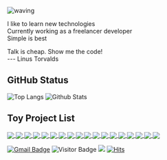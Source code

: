 ![waving](https://capsule-render.vercel.app/api?type=waving&height=120&text=devsunset&fontAlign=80&fontAlignY=40&color=gradient)

I like to learn new technologies   
Currently working as a freelancer developer  
Simple is best

Talk is cheap. Show me the code!  
 --- Linus Torvalds
 
<!--
## What I am doing...
![JavaScript](https://img.shields.io/badge/-JavaScript-323330?style=flat&logo=javascript&logoColor=white)
![Nodejs](https://img.shields.io/badge/-Nodejs-68a063?style=flat&logo=Node.js&logoColor=white)
![Python](https://img.shields.io/badge/-Python-4B8BBE?style=flat&logo=Python&logoColor=white)

![PostgreSQL](https://img.shields.io/badge/-PostgreSQL-336791?style=flat&logo=postgresql&logoColor=white)
![MySQL](https://img.shields.io/badge/-MySQL-00758F?style=flat&logo=mysql&logoColor=white)
![MongoDB](https://img.shields.io/badge/-MongoDB-4DB33D?style=flat&logo=mongodb&logoColor=white)
![Redis](https://img.shields.io/badge/-Redis-D82C20?style=flat&logo=Redis&logoColor=white)

![ElasticSearch](https://img.shields.io/badge/-ElasticSearch-005571?style=flat&logo=elasticsearch&logoColor=white)
![Docker](https://img.shields.io/badge/-Docker-384d54?style=flat&logo=docker&logoColor=white)
![Git](https://img.shields.io/badge/-Git-f34f29?style=flat&logo=git&logoColor=white)

![HTML5](https://img.shields.io/badge/-HTML5-f06529?style=flat&logo=html5&logoColor=white)
-->

## GitHub Status

![Top Langs](https://github-readme-stats.vercel.app/api/top-langs/?username=devsunset&hide=html,css,less,scss,cmake,jupyternotebook&count_private=true&show_icons=true&include_all_commits=true&layout=compact&hide_border=true&langs_count=100)
![Github Stats](https://github-readme-stats.vercel.app/api?username=devsunset&count_private=true&show_icons=true&include_all_commits=true&custom_title=devsunset%20github%20stats&hide_border=true&line_height=28)

## Toy Project List

<a href="https://github.com/devsunset/rockfish">
  <img align="center" src="https://github-readme-stats.vercel.app/api/pin/?username=devsunset&repo=rockfish" />
</a>
<a href="https://github.com/devsunset/gotogether-backend">
  <img align="center" src="https://github-readme-stats.vercel.app/api/pin/?username=devsunset&repo=gotogether-backend" />
</a>
<a href="https://github.com/devsunset/gotogether-frontend-vue">
  <img align="center" src="https://github-readme-stats.vercel.app/api/pin/?username=devsunset&repo=gotogether-frontend-vue" />
</a>
<a href="https://github.com/devsunset/gotogether-frontend-react">
  <img align="center" src="https://github-readme-stats.vercel.app/api/pin/?username=devsunset&repo=gotogether-frontend-react" />
</a>
<a href="https://github.com/devsunset/GoTogether_app">
  <img align="center" src="https://github-readme-stats.vercel.app/api/pin/?username=devsunset&repo=GoTogether_app" />
</a>
<a href="https://github.com/devsunset/tgm">
  <img align="center" src="https://github-readme-stats.vercel.app/api/pin/?username=devsunset&repo=tgm" />
</a>
<a href="https://github.com/devsunset/apiGoEchoServer">
  <img align="center" src="https://github-readme-stats.vercel.app/api/pin/?username=devsunset&repo=apiGoEchoServer" />
</a>
<a href="https://github.com/devsunset/noSmokingDiary">
  <img align="center" src="https://github-readme-stats.vercel.app/api/pin/?username=devsunset&repo=noSmokingDiary" />
</a>
<a href="https://github.com/devsunset/schedule-memo">
  <img align="center" src="https://github-readme-stats.vercel.app/api/pin/?username=devsunset&repo=schedule-memo" />
</a>
<a href="https://github.com/devsunset/camping-reservation">
  <img align="center" src="https://github-readme-stats.vercel.app/api/pin/?username=devsunset&repo=camping-reservation" />
</a>
<a href="https://github.com/devsunset/vcts">
  <img align="center" src="https://github-readme-stats.vercel.app/api/pin/?username=devsunset&repo=vcts" />
</a>
<a href="https://github.com/devsunset/vcts_data">
  <img align="center" src="https://github-readme-stats.vercel.app/api/pin/?username=devsunset&repo=vcts_data" />
</a>
<a href="https://github.com/devsunset/stock">
  <img align="center" src="https://github-readme-stats.vercel.app/api/pin/?username=devsunset&repo=stock" />
</a>
<a href="https://github.com/devsunset/MyTreasure">
  <img align="center" src="https://github-readme-stats.vercel.app/api/pin/?username=devsunset&repo=MyTreasure" />
</a>
<a href="https://github.com/devsunset/AppPermissionsScan">
  <img align="center" src="https://github-readme-stats.vercel.app/api/pin/?username=devsunset&repo=AppPermissionsScan" />
</a>
<a href="https://github.com/devsunset/YesOrNo">
  <img align="center" src="https://github-readme-stats.vercel.app/api/pin/?username=devsunset&repo=YesOrNo" />
</a>
<a href="https://github.com/devsunset/SimpleRandomChat">
  <img align="center" src="https://github-readme-stats.vercel.app/api/pin/?username=devsunset&repo=SimpleRandomChat" />
</a>
<a href="https://github.com/devsunset/srcServer">
  <img align="center" src="https://github-readme-stats.vercel.app/api/pin/?username=devsunset&repo=srcServer" />
</a>  


<p/>
 
[![Gmail Badge](https://img.shields.io/badge/-devsunset@gmail.com-BB001B?style=flat&logo=Gmail&logoColor=white&link=mailto:devsunset@gmail.com)](mailto:devsunset@gmail.com)
![Visitor Badge](https://visitor-badge.laobi.icu/badge?page_id=devsunset.devsunset)
![](https://hit.yhype.me/github/profile?user_id=)
[![Hits](https://hits.seeyoufarm.com/api/count/incr/badge.svg?url=https%3A%2F%2Fgithub.com%2Fdevsunset%2Fhit-counter&count_bg=%2379C83D&title_bg=%23555555&icon=&icon_color=%23E7E7E7&title=hits&edge_flat=false)](https://hits.seeyoufarm.com)

<!--
**devsunset/devsunset** is a ✨ _special_ ✨ repository because its `README.md` (this file) appears on your GitHub profile.

Here are some ideas to get you started:

- 🔭 I’m currently working on ...
- 🌱 I’m currently learning ...
- 👯 I’m looking to collaborate on ...
- 🤔 I’m looking for help with ...
- 💬 Ask me about ...
- 📫 How to reach me: ...
- 😄 Pronouns: ...
- ⚡ Fun fact: ...
-->

